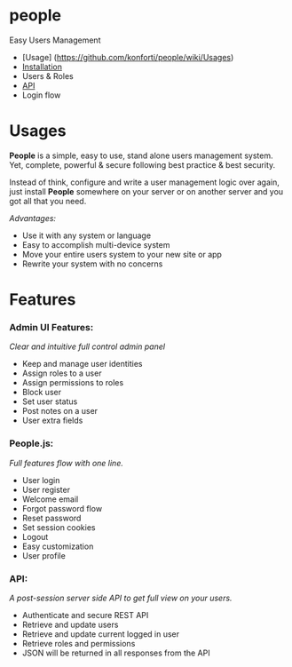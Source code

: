 # people
Easy Users Management

* [Usage] (https://github.com/konforti/people/wiki/Usages)
* [Installation](https://github.com/konforti/people/wiki/Installation)
* Users & Roles
* [API](https://github.com/konforti/people/wiki/API)
* Login flow

# Usages
**People** is a simple, easy to use, stand alone users management system.
Yet, complete, powerful & secure following best practice & best security. 

Instead of think, configure and write a user management logic over again,
just install **People** somewhere on your server or on another server and you got all that you need.

_Advantages:_
* Use it with any system or language
* Easy to accomplish multi-device system
* Move your entire users system to your new site or app
* Rewrite your system with no concerns

# Features
### Admin UI Features:
_Clear and intuitive full control admin panel_
* Keep and manage user identities
* Assign roles to a user
* Assign permissions to roles
* Block user
* Set user status
* Post notes on a user
* User extra fields

### People.js:
_Full features flow with one line._
* User login
* User register 
* Welcome email
* Forgot password flow
* Reset password
* Set session cookies
* Logout
* Easy customization
* User profile

### API:
_A post-session server side API to get full view on your users._
* Authenticate and secure REST API
* Retrieve and update users
* Retrieve and update current logged in user
* Retrieve roles and permissions
* JSON will be returned in all responses from the API
